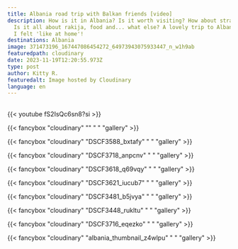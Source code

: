 ```yaml
---
title: Albania road trip with Balkan friends [video]
description: How is it in Albania? Is it worth visiting? How about stray dogs?
  Is it all about rakija, food and... what else? A lovely trip to Albania, where
  I felt 'like at home'!
destinations: Albania
image: 371473196_167447086454272_64973943075933447_n_w1h9ab
featuredpath: cloudinary
date: 2023-11-19T12:20:55.973Z
type: post
author: Kitty R.
featuredalt: Image hosted by Cloudinary
language: en
---
```



<br>{{< youtube fS2IsQc6sn8?si >}}</br>

{{< fancybox "cloudinary" "" " " "gallery" >}}

{{< fancybox "cloudinary" "DSCF3588_bxtafy" "   " "gallery" >}}

{{< fancybox "cloudinary" "DSCF3718_anpcnv" "   " "gallery" >}}

{{< fancybox "cloudinary" "DSCF3618_q69vqy" "   " "gallery" >}}

{{< fancybox "cloudinary" "DSCF3621_iucub7" "   " "gallery" >}}

{{< fancybox "cloudinary" "DSCF3481_b5jvya" "   " "gallery" >}}

{{< fancybox "cloudinary" "DSCF3448_rukltu" "   " "gallery" >}}

{{< fancybox "cloudinary" "DSCF3716_eqezko" "   " "gallery" >}}

{{< fancybox "cloudinary" "albania_thumbnail_z4wlpu" "   " "gallery" >}}